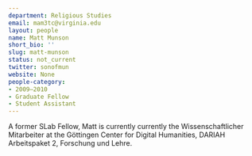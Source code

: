 ```yaml
---
department: Religious Studies
email: mam3tc@virginia.edu
layout: people
name: Matt Munson
short_bio: ''
slug: matt-munson
status: not_current
twitter: sonofmun
website: None
people-category:
- 2009–2010
- Graduate Fellow
- Student Assistant
---
```


A former SLab Fellow, Matt is currently currently the Wissenschaftlicher Mitarbeiter at the Göttingen Center for Digital Humanities, DARIAH Arbeitspaket 2, Forschung und Lehre.

